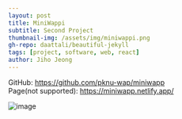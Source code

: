 ```yaml
---
layout: post
title: MiniWappi
subtitle: Second Project
thumbnail-img: /assets/img/miniwappi.png
gh-repo: daattali/beautiful-jekyll
tags: [project, software, web, react]
author: Jiho Jeong
---
```


GitHub: https://github.com/pknu-wap/miniwapp  
Page(not supported): https://miniwapp.netlify.app/

![image](https://github.com/user-attachments/assets/77aa05cb-3027-4d3b-9a64-53b16dcdf517)
